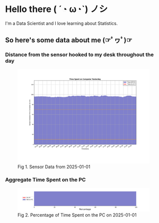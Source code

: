
# Hello there ( ´◔ ω◔`) ノシ

I'm a Data Scientist and I love learning about Statistics.

## So here's some data about me (☞ﾟヮﾟ)☞


### Distance from the sensor hooked to my desk throughout the day
<figure>
  <picture>
    <source media="(prefers-color-scheme: dark)" srcset="Pi/readme/graphs/lineplot/dark-plot-2025-01-01.png">
    <source media="(prefers-color-scheme: light)" srcset="Pi/readme/graphs/lineplot/light-plot-2025-01-01.png">
    <img alt="Shows a black logo in light color mode and a white one in dark color mode." src="Pi/readme/graphs/lineplot/light-plot-2025-01-01.png">
  </picture>
  <figcaption>Fig 1. Sensor Data from 2025-01-01</figcaption>
</figure>



### Aggregate Time Spent on the PC
<figure>
  <picture>
    <source media="(prefers-color-scheme: dark)" srcset="Pi/readme/graphs/barplot/dark-plot-2025-01-01.png">
    <source media="(prefers-color-scheme: light)" srcset="Pi/readme/graphs/barplot/light-plot-2025-01-01.png">
    <img alt="Shows a black logo in light color mode and a white one in dark color mode." src="Pi/readme/graphs/barplot/light-plot-2025-01-01.png">
  </picture>
  <figcaption>Fig 2. Percentage of Time Spent on the PC on 2025-01-01</figcaption>
</figure>
